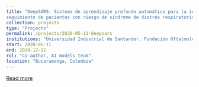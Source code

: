 ```yaml
---
title: "DeepSARS: Sistema de aprendizaje profundo automático para la identificación temprana y
seguimiento de pacientes con riesgo de síndrome de distrés respiratorio agudo"
collection: projects
type: "Projects"
permalink: /projects/2020-05-11-deepsars
institutions: "Universidad Industrial de Santander, Fundación Oftalmológica De Santander Foscal, Universidad Autónoma de Bucaramanga"
start: 2020-05-11
end: 2020-12-12
rol: "Co-author, AI models team"
location: "Bucaramanga, Colombia"
---
```

[Read more](https://uis.edu.co/sistema-de-aprendizaje-que-favorece-el-diagnostico-de-pacientes-con-riesgo-de-sindrome-agudo-respiratorio-destacado-como-un-caso-de-exito-en-santander/)
